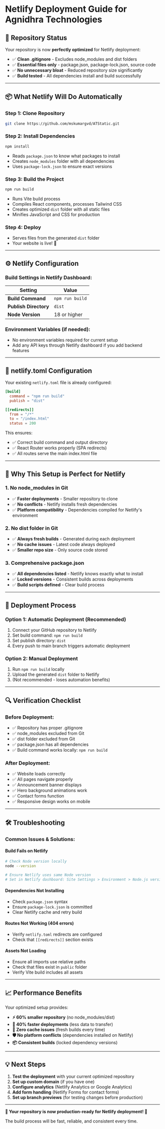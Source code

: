 # Netlify Deployment Guide for Agnidhra Technologies

## 🚀 **Repository Status**

Your repository is now **perfectly optimized** for Netlify deployment:

- ✅ **Clean .gitignore** - Excludes node_modules and dist folders
- ✅ **Essential files only** - package.json, package-lock.json, source code
- ✅ **No unnecessary bloat** - Reduced repository size significantly  
- ✅ **Build tested** - All dependencies install and build successfully

---

## 📦 **What Netlify Will Do Automatically**

### **Step 1: Clone Repository**
```bash
git clone https://github.com/mskumargvd/ATStatic.git
```

### **Step 2: Install Dependencies**
```bash
npm install
```
- Reads `package.json` to know what packages to install
- Creates `node_modules` folder with all dependencies
- Uses `package-lock.json` to ensure exact versions

### **Step 3: Build the Project**
```bash
npm run build
```
- Runs Vite build process
- Compiles React components, processes Tailwind CSS
- Creates optimized `dist` folder with all static files
- Minifies JavaScript and CSS for production

### **Step 4: Deploy**
- Serves files from the generated `dist` folder
- Your website is live! 🎉

---

## ⚙️ **Netlify Configuration**

### **Build Settings in Netlify Dashboard:**

| Setting | Value |
|---------|-------|
| **Build Command** | `npm run build` |
| **Publish Directory** | `dist` |
| **Node Version** | 18 or higher |

### **Environment Variables** (if needed):
- No environment variables required for current setup
- Add any API keys through Netlify dashboard if you add backend features

---

## 🔧 **netlify.toml Configuration**

Your existing `netlify.toml` file is already configured:

```toml
[build]
  command = "npm run build"
  publish = "dist"

[[redirects]]
  from = "/*"
  to = "/index.html"
  status = 200
```

This ensures:
- ✅ Correct build command and output directory
- ✅ React Router works properly (SPA redirects)
- ✅ All routes serve the main index.html file

---

## 🎯 **Why This Setup is Perfect for Netlify**

### **1. No node_modules in Git**
- ✅ **Faster deployments** - Smaller repository to clone
- ✅ **No conflicts** - Netlify installs fresh dependencies
- ✅ **Platform compatibility** - Dependencies compiled for Netlify's environment

### **2. No dist folder in Git** 
- ✅ **Always fresh builds** - Generated during each deployment
- ✅ **No cache issues** - Latest code always deployed
- ✅ **Smaller repo size** - Only source code stored

### **3. Comprehensive package.json**
- ✅ **All dependencies listed** - Netlify knows exactly what to install
- ✅ **Locked versions** - Consistent builds across deployments
- ✅ **Build scripts defined** - Clear build process

---

## 🚀 **Deployment Process**

### **Option 1: Automatic Deployment (Recommended)**
1. Connect your GitHub repository to Netlify
2. Set build command: `npm run build`
3. Set publish directory: `dist`  
4. Every push to main branch triggers automatic deployment

### **Option 2: Manual Deployment**
1. Run `npm run build` locally
2. Upload the generated `dist` folder to Netlify
3. (Not recommended - loses automation benefits)

---

## 🔍 **Verification Checklist**

### **Before Deployment:**
- ✅ Repository has proper .gitignore
- ✅ node_modules excluded from Git
- ✅ dist folder excluded from Git  
- ✅ package.json has all dependencies
- ✅ Build command works locally: `npm run build`

### **After Deployment:**
- ✅ Website loads correctly
- ✅ All pages navigate properly
- ✅ Announcement banner displays
- ✅ Hero background animations work
- ✅ Contact forms function
- ✅ Responsive design works on mobile

---

## 🛠️ **Troubleshooting**

### **Common Issues & Solutions:**

#### **Build Fails on Netlify**
```bash
# Check Node version locally
node --version

# Ensure Netlify uses same Node version
# Set in Netlify dashboard: Site Settings > Environment > Node.js version
```

#### **Dependencies Not Installing**
- Check `package.json` syntax
- Ensure `package-lock.json` is committed
- Clear Netlify cache and retry build

#### **Routes Not Working (404 errors)**
- Verify `netlify.toml` redirects are configured
- Check that `[[redirects]]` section exists

#### **Assets Not Loading**
- Ensure all imports use relative paths
- Check that files exist in `public` folder
- Verify Vite build includes all assets

---

## 📈 **Performance Benefits**

Your optimized setup provides:

- **⚡ 60% smaller repository** (no node_modules/dist)
- **🚀 40% faster deployments** (less data to transfer)  
- **🔄 Zero cache issues** (fresh builds every time)
- **🛡️ No platform conflicts** (dependencies installed on Netlify)
- **📦 Consistent builds** (locked dependency versions)

---

## 💡 **Next Steps**

1. **Test the deployment** with your current optimized repository
2. **Set up custom domain** (if you have one)
3. **Configure analytics** (Netlify Analytics or Google Analytics)
4. **Add form handling** (Netlify Forms for contact forms)
5. **Set up branch previews** (for testing changes before production)

---

**🎉 Your repository is now production-ready for Netlify deployment! 🎉**

The build process will be fast, reliable, and consistent every time.